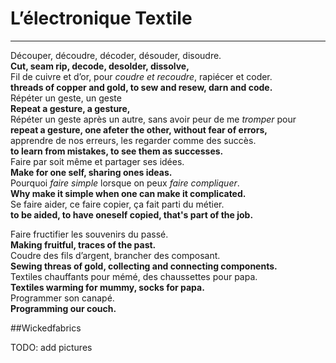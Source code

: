 # L’électronique Textile
-------------------------------------

Découper, découdre, décoder, désouder, disoudre.  
**Cut, seam rip, decode, desolder, dissolve,**  
Fil de cuivre et d’or, pour *coudre et recoudre*, rapiécer et coder.  
**threads of copper and gold, to sew and resew, darn and code.**  
Répéter un geste, un geste  
	**Repeat a gesture, a gesture,**  
Répéter un geste après un autre, sans avoir peur de me *tromper* pour  
	**repeat a gesture, one afeter the other, without fear of errors,**  
apprendre de nos erreurs, les regarder comme des succès.  
	**to learn from mistakes, to see them as successes.**  
Faire par soit même et partager ses idées.  
	**Make for one self, sharing ones ideas.**  
Pourquoi *faire* *simple* lorsque on peux *faire* *compliquer*.  
	**Why make it simple when one can make it complicated.**  
Se faire aider, ce faire copier, ça fait parti du métier.  
	**to be aided, to have oneself copied, that's part of the job.**  

Faire fructifier les souvenirs du passé.  
	**Making fruitful, traces of the past.**  
Coudre des fils d’argent, brancher des composant.  
	**Sewing threas of gold, collecting and connecting components.**  
Textiles chauffants pour mémé, des chaussettes pour papa.  
	**Textiles warming for mummy, socks for papa.**  
Programmer son canapé.  
	**Programming our couch.**  
	
#\#Wickedfabrics

TODO: add pictures
